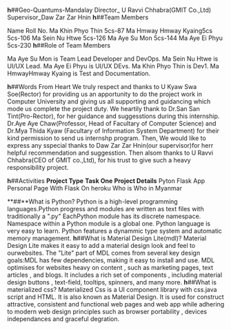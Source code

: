 **h**##Geo-Quantums-Mandalay
Director_ U Ravvi Chhabra(GMIT Co.,Ltd)
Supervisor_Daw Zar Zar Hnin
**h**##Team Members

Name                              Roll No.
Ma Khin Phyo Thin                 5cs-87
Ma Hmway Hmway Kyaing5cs          5cs-106
Ma Sein Nu Htwe                   5cs-126
Ma Aye Su Mon                     5cs-144
Ma Aye Ei Phyu                    5cs-230
**h**##Role of Team Members

Ma Aye Su Mon is Team Lead Developer and DevOps.
Ma Sein Nu Htwe is UI/UX Lead.
Ma Aye Ei Phyu is UI/UX DEvs.
Ma Khin Phyo Thin is Dev1.
Ma HmwayHmway Kyaing is Test and Documentation.

**h**##Words From Heart
We truly respect and thanks to U Kyaw Swa Soe(Rector) for providing us an apportunity to do the project work in Computer University and giving us all supporting and guidancing which mode us complete the project duty.
We heartily thank to Dr.San  San Tint(Pro-Rector), for her guidance and suggesstions during this internship.
Dr.Aye Aye Chaw(Professor, Head of Facultary of Computer Science) and Dr.Mya Thida Kyaw (Facultary of Information System Department) for their kind permission to send us internshp program.
Then, We would like to express any sspecial thanks to Daw Zar Zar Hnin(our supervisor)for herr helpful recommendation and suggesstion.
Then alsom  thanks to U Ravvi Chhabra(CEO of GMIT co.,Ltd), for his trust to give such a heavy responsibility project.

**h**##Activities
**Project Type**                **Task One**                                   **Project Details**
Pyton Flask App                   Personal Page With Flask On heroku            Who is Who in Myanmar

**##**What is Python?
Python is a high-level programming languages.Python progress and modules are written as text files with traditionally a ".py"
EachPython module has its discrete namespace.
Namespace within a Python module is a global one.
Python language is very easy to learn. Python features a dynammic type system and automatic memory management.
**h**##What is Material Design Lite(mdl)?
Material Design Lite makes it easy to add a material design look and feel to ourwebsites. The "Lite" part of MDL comes from several key design goals:MDL has few dependencies, making it easy to install and use.
MDL optimises for websites heavy on content , such as marketing pages, text articles , and blogs.
It includes a rich set of components , including material design buttons , text-field, tooltips, spinners, and many more.
**h**##What is materialized css?
Materialized Css is a UI component library with css.java script and HTML.
It is also known as Material Design.
It is used for construct attractive, consistent and functional web pages and web app while adhering to modern web design principles such as browser portability , devices independances and graceful degration.

